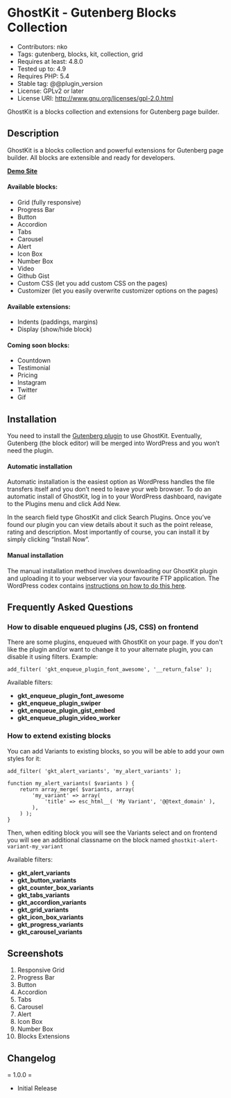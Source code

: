# GhostKit - Gutenberg Blocks Collection #
* Contributors: nko
* Tags: gutenberg, blocks, kit, collection, grid
* Requires at least: 4.8.0
* Tested up to: 4.9
* Requires PHP: 5.4
* Stable tag: @@plugin_version
* License: GPLv2 or later
* License URI: http://www.gnu.org/licenses/gpl-2.0.html

GhostKit is a blocks collection and extensions for Gutenberg page builder.


## Description ##

GhostKit is a blocks collection and powerful extensions for Gutenberg page builder. All blocks are extensible and ready for developers.

[**Demo Site**](https://ghostkit.io/)

#### Available blocks: ####

* Grid (fully responsive)
* Progress Bar
* Button
* Accordion
* Tabs
* Carousel
* Alert
* Icon Box
* Number Box
* Video
* Github Gist
* Custom CSS (let you add custom CSS on the pages)
* Customizer (let you easily overwrite customizer options on the pages)

#### Available extensions: ####

* Indents (paddings, margins)
* Display (show/hide block)

#### Coming soon blocks: ####

* Countdown
* Testimonial
* Pricing
* Instagram
* Twitter
* Gif


## Installation ##

You need to install the [Gutenberg plugin](https://wordpress.org/plugins/gutenberg/) to use GhostKit. Eventually, Gutenberg (the block editor) will be merged into WordPress and you won’t need the plugin.

#### Automatic installation ####

Automatic installation is the easiest option as WordPress handles the file transfers itself and you don’t need to leave your web browser. To do an automatic install of GhostKit, log in to your WordPress dashboard, navigate to the Plugins menu and click Add New.

In the search field type GhostKit and click Search Plugins. Once you’ve found our plugin you can view details about it such as the point release, rating and description. Most importantly of course, you can install it by simply clicking “Install Now”.

#### Manual installation ####

The manual installation method involves downloading our GhostKit plugin and uploading it to your webserver via your favourite FTP application. The WordPress codex contains [instructions on how to do this here](https://codex.wordpress.org/Managing_Plugins#Manual_Plugin_Installation).


## Frequently Asked Questions ##

### How to disable enqueued plugins (JS, CSS) on frontend ####
There are some plugins, enqueued with GhostKit on your page. If you don't like the plugin and/or want to change it to your alternate plugin, you can disable it using filters. Example:

    add_filter( 'gkt_enqueue_plugin_font_awesome', '__return_false' );

Available filters:

* **gkt_enqueue_plugin_font_awesome**
* **gkt_enqueue_plugin_swiper**
* **gkt_enqueue_plugin_gist_embed**
* **gkt_enqueue_plugin_video_worker**

### How to extend existing blocks ####
You can add Variants to existing blocks, so you will be able to add your own styles for it:

    add_filter( 'gkt_alert_variants', 'my_alert_variants' );

    function my_alert_variants( $variants ) {
        return array_merge( $variants, array(
            'my_variant' => array(
                'title' => esc_html__( 'My Variant', '@@text_domain' ),
            ),
        ) );
    }

Then, when editing block you will see the Variants select and on frontend you will see an additional classname on the block named `ghostkit-alert-variant-my_variant`

Available filters:

* **gkt_alert_variants**
* **gkt_button_variants**
* **gkt_counter_box_variants**
* **gkt_tabs_variants**
* **gkt_accordion_variants**
* **gkt_grid_variants**
* **gkt_icon_box_variants**
* **gkt_progress_variants**
* **gkt_carousel_variants**



## Screenshots ##

1. Responsive Grid
2. Progress Bar
3. Button
4. Accordion
5. Tabs
6. Carousel
7. Alert
8. Icon Box
9. Number Box
10. Blocks Extensions


## Changelog ##

= 1.0.0 =
* Initial Release
